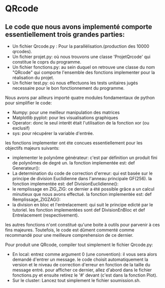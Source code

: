 # QRcode
## Le code que nous avons implementé comporte essentiellement trois grandes parties:

- Un fichier Qrcode.py : Pour la parallèlisation.(production des 10000 qrcodes).
- Un fichier projet.py: où nous trouvons une classe 'ProjetQrcode' qui constitue le coprs du programme.
- Un fichier fonctions.py: au sein duquel on retrouve une classe du nom "QRcode"
  qui comporte l'ensemble des fonctions implementer pour la réalisation du projet.
- Un fichier test.py: où nous effectuons les tests unitaires jugés necessaire
  pour le bon fonctionnement du programme.


Nous avons par ailleurs importé  quatre modules fondamentaux de python pour simplifier le code:
- Numpy: pour une meilleur manipulation des matrices
- Matplotlib pyplot: pour les visualisations graphiques
- Operator: donc le seul interêt était l'utilisation de la fonction xor (ou exclusif)
- sys: pour récupérer la variable d'entrée.

les fonctions implementer ont éte concues essentiellement pour les objectifs majeurs suivants:
- implementer le polynôme générateur: c'est par définition un produit fini de polynômes
  de degré un. la fonction implementée est: def Generateur():
- La determination du code de correction d'erreur: qui est basée sur le principe de 
  division Euclidienne dans l'anneau principale GF(256).
  la fonction implementée est: def DivisionEuclidienne():
- le remplissage en ZIG_ZIG: ce dernier a été possible grâce a un calcul minutieux 
  que nous avons effectué. la fonction implementée est: def Remplissage_ZIGZAG():
- la division en bloc et l'entrelacement: qui suit le principe edicté par le tutoriel.
les fonction implementées sont  def DivisionEnBloc et def Entrelacement (respectivement).

les autres fonctions n'ont constitué qu'une boite à outils pour parvenir à ces fins majeures.
Toutefois, le code est dûment commenté comme recommandé pour une meilleure comprehension de 
ce dernier. 

Pour produit une QRcode, compiler tout simplement le fichier Qrcode.py:
- En local: entrez comme argument 0 (une convention): il vous sera alors demandé d'entrer un message.
  le code choisit automatiquement la version et le niveau de correction d'erreur en fonction de la taille du message entré.
  pour afficher ce dernier, allez d'abord dans le fichier fonctions.py et ensuite retirez le '#' devant 
 (c'est dans la fonction Plot).
- Sur le cluster: Lancez tout simplement le fichier soumission.sh.

  
